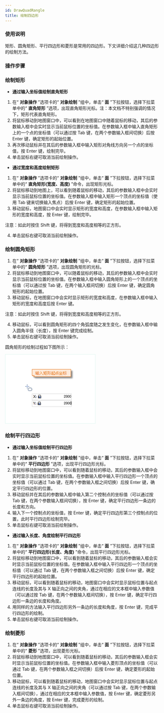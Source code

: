 ```yaml
---
id: DrawQuadRangle
title: 绘制四边形  
---  
```

### 使用说明

矩形、圆角矩形、平行四边形和菱形是常用的四边形。下文详细介绍这几种四边形的绘制方法。

### 操作步骤

### 绘制矩形

* **通过输入坐标值绘制直角矩形**
1. 在“ **对象操作** ”选项卡的“ **对象绘制** ”组中，单击“ **面** ”下拉按钮，选择下拉菜单中的“ **直角矩形** ”选项，出现直角矩形光标。注：本文档不特别强调的情况下，矩形代表直角矩形。
2. 将鼠标移动到地图窗口中，可以看到在地图窗口中随着鼠标的移动，其后的参数输入框中会实时显示当前鼠标位置的坐标值。在参数输入框中输入直角矩形上的一个点的坐标值（可以通过按 Tab 键，在两个参数输入框间切换）后按 Enter 键，确定矩形的起始位置。
3. 再次移动鼠标并在其后的参数输入框中输入矩形对角线方向另一个点的坐标值，按 Enter 键，绘制完毕。
4. 单击鼠标右键可取消当前绘制操作。
* **通过宽度和高度绘制矩形**
1. 在“ **对象操作** ”选项卡的“ **对象绘制** ”组中，单击“ **面** ”下拉按钮，选择下拉菜单中的“ **直角矩形(宽度、高度)** ”命令，出现矩形光标。
2. 将鼠标移动到地图上，可以看到随着鼠标的移动，其后的参数输入框中会实时显示当前鼠标位置的坐标值。在参数输入框中输入矩形一个顶点的坐标值（使用 Tab 键来切换输入焦点）后按 Enter 键，确定矩形的起始位置。
3. 移动鼠标，地图窗口中会实时显示矩形的宽度和高度，在参数输入框中输入矩形的宽度和高度，按 Enter 键，绘制完毕。 

注意：如此时按住 Shift 键，将得到宽度和高度相等的正方形。

4. 单击鼠标右键可取消当前绘制操作。

### 绘制圆角矩形

1. 在“ **对象操作** ”选项卡的“ **对象绘制** ”组中，单击“ **面** ”下拉按钮，选择下拉菜单中的“ **圆角矩形** ”选项，出现圆角矩形的光标。 
2. 将鼠标移动到地图窗口中，可以随着鼠标的移动，其后的参数输入框中会实时显示当前鼠标位置的坐标值。在参数输入框中输入圆角矩形上的一个顶点的坐标值（可以通过按 Tab 键，在两个输入框间切换）后按 Enter 键，确定圆角矩形的起始位置。
3. 移动鼠标，在地图窗口中会实时显示矩形的宽度和高度，在参数输入框中输入矩形的宽度和高度后按 Enter 键。 

注意：如此时按住 Shift 键，将得到宽度和高度相等的正方形。

4. 移动鼠标，可以看到圆角矩形的四个角弧度随之发生变化，在参数输入框中输入圆角半径（长度），按 Enter 键完成绘制。
5. 单击鼠标右键可取消当前绘制操作。

圆角矩形的绘制过程如下图所示：

![](img/Rrecangle1.png) 

### 绘制平行四边形

* **通过输入坐标值绘制平行四边形**
1. 在“ **对象操作** ”选项卡的“ **对象绘制** ”组中，单击“ **面** ”下拉按钮，选择下拉菜单中的“ **平行四边形** ”选项，出现平行四边形光标。
2. 将鼠标移动到地图窗口中，可以看到随着鼠标的移动，其后的参数输入框中会实时显示当前鼠标位置的坐标值。在参数输入框中输入平行四边形一个顶点的坐标值（可以通过 Tab 键，在两个参数输入框之间切换）后按 Enter 键，确定平行四边形的位置。 
3. 移动鼠标并在其后的参数输入框中输入第二个控制点的坐标值（可以通过按 Tab 键，在两个参数输入框间切换），按 Enter 键，确定平行四边形一条边的长度和方向。
4. 输入下一个控制点的坐标值，按 Enter 键，确定平行四边形第三个控制点的位置，此时平行四边形绘制完毕。
5. 单击鼠标右键可取消当前绘制操作。
* **通过输入长度、角度绘制平行四边形**
1. 在“ **对象操作** ”选项卡的“ **对象绘制** ”组中，单击“ **面** ”下拉按钮，选择下拉菜单中的“ **平行四边形(长度、角度)** ”命令，出现平行四边形光标。
2. 将鼠标移动到地图窗口中，可以看到随着鼠标的移动，其后的参数输入框会实时显示当前鼠标位置的坐标值。在参数输入框中输入平行四边形一个顶点的坐标值（可以通过 Tab 键，在两个参数输入框之间切换）后按 Enter 键，确定平行四边形的起始位置。
3. 移动鼠标，可以看到随着鼠标的移动，地图窗口中会实时显示鼠标位置与起点连线的长度及其与 X 轴正向之间的夹角，通过在相应的文本框中输入参数值（可以通过按 Tab 键，在两个参数输入框间切换），按 Enter 键，确定平行四边形一条边的长度和角度。
4. 用同样的方法输入平行四边形另外一条边的长度和角度，按 Enter 键，完成平行四边形的绘制。
5. 单击鼠标右键可取消当前绘制操作。

### 绘制菱形

1. 在“ **对象操作** ”选项卡的“ **对象绘制** ”组中，单击“ **面** ”下拉按钮，选择下拉菜单中的“ **菱形** ”选项，出现菱形光标。
2. 将鼠标移动到地图窗口中，可以看到随着鼠标的移动，其后的参数输入框会实时显示当前鼠标位置的坐标值。在参数输入框中输入菱形顶点的坐标值（可以通过 Tab 键，在两个参数输入框之间切换）后按 Enter 键，确定菱形的起始位置。
3. 移动鼠标，可以看到随着鼠标的移动，地图窗口中会实时显示鼠标位置与起点连线的长度及其与 X 轴正向之间的夹角（可以通过按 Tab 键，在两个参数输入框间切换），通过在相应的文本框中输入参数值，按 Enter 键，确定菱形另外一条边的角度，按 Enter 键，完成菱形的绘制。
4. 单击鼠标右键可取消当前绘制操作。

